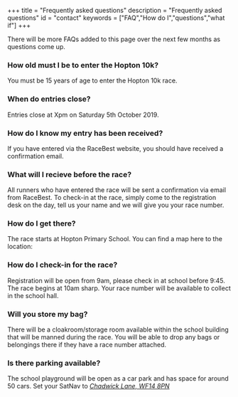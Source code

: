 +++
title = "Frequently asked questions"
description = "Frequently asked questions"
id = "contact"
keywords = ["FAQ","How do I","questions","what if"]
+++

There will be more FAQs added to this page over the next few months as questions come up.

### How old must I be to enter the Hopton 10k?
You must be 15 years of age to enter the Hopton 10k race.

### When do entries close?
Entries close at Xpm on Saturday 5th October 2019. 

### How do I know my entry has been received?
If you have entered via the RaceBest website, you should have received a confirmation email.

### What will I recieve before the race?
All runners who have entered the race will be sent a confirmation via email from RaceBest. To check-in at the race, simply come to the registration desk on the day, tell us your name and we will give you your race number.

### How do I get there?
The race starts at Hopton Primary School. You can find a map here to the location: 

### How do I check-in for the race?
Registration will be open from 9am, please check in at school before 9:45. The race begins at 10am sharp. Your race number will be available to collect in the school hall.

### Will you store my bag?
There will be a cloakroom/storage room available within the school building that will be manned during the race. You will be able to drop any bags or belongings there if they have a race number attached. 

### Is there parking available?
The school playground will be open as a car park and has space for around 50 cars. Set your SatNav to _[Chadwick Lane, WF14 8PN](https://www.google.co.uk/maps/place/Chadwick+Ln,+North+St,+Mirfield+WF14+8PN/@53.6718663,-1.700674,18z/data=!3m1!4b1!4m5!3m4!1s0x487bdf02b97da1ed:0xf78b15dc4d99617d!8m2!3d53.6718647!4d-1.699577)_
